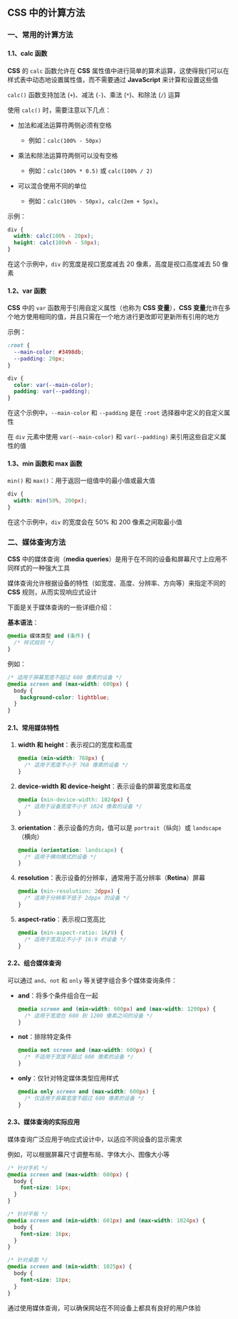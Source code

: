 ## CSS 中的计算方法

### 一、常用的计算方法

#### 1.1、calc 函数

**CSS** 的 `calc` 函数允许在 **CSS** 属性值中进行简单的算术运算，这使得我们可以在样式表中动态地设置属性值，而不需要通过 **JavaScript** 来计算和设置这些值

`calc()` 函数支持加法 (`+`)、减法 (`-`)、乘法 (`*`)、和除法 (`/`) 运算

使用 `calc()` 时，需要注意以下几点：

- 加法和减法运算符两侧必须有空格
  - 例如：`calc(100% - 50px)`

- 乘法和除法运算符两侧可以没有空格
  - 例如：`calc(100% * 0.5)` 或 `calc(100% / 2)`

- 可以混合使用不同的单位
  - 例如：`calc(100% - 50px)`，`calc(2em + 5px)`。


示例：

```css
div {
  width: calc(100% - 20px);
  height: calc(100vh - 50px);
}
```

在这个示例中，`div` 的宽度是视口宽度减去 20 像素，高度是视口高度减去 50 像素

#### 1.2、var 函数

**CSS** 中的 `var` 函数用于引用自定义属性（也称为 **CSS 变量**），**CSS 变量**允许在多个地方使用相同的值，并且只需在一个地方进行更改即可更新所有引用的地方

示例：

```css
:root {
  --main-color: #3498db;
  --padding: 20px;
}

div {
  color: var(--main-color);
  padding: var(--padding);
}
```

在这个示例中，`--main-color` 和 `--padding` 是在 `:root` 选择器中定义的自定义属性

在 `div` 元素中使用 `var(--main-color)` 和 `var(--padding)` 来引用这些自定义属性的值

#### 1.3、min 函数和 max 函数

`min()` 和 `max()`：用于返回一组值中的最小值或最大值

```css
div {
  width: min(50%, 200px);
}
```

在这个示例中，`div` 的宽度会在 50% 和 200 像素之间取最小值

### 二、媒体查询方法

**CSS** 中的媒体查询（**media queries**）是用于在不同的设备和屏幕尺寸上应用不同样式的一种强大工具

媒体查询允许根据设备的特性（如宽度、高度、分辨率、方向等）来指定不同的 **CSS** 规则，从而实现响应式设计

下面是关于媒体查询的一些详细介绍：

**基本语法**：

```css
@media 媒体类型 and (条件) {
  /* 样式规则 */
}
```

例如：

```css
/* 适用于屏幕宽度不超过 600 像素的设备 */
@media screen and (max-width: 600px) {
  body {
    background-color: lightblue;
  }
}
```

#### 2.1、常用媒体特性

1. **width 和 height**：表示视口的宽度和高度
   
   ```css
   @media (min-width: 768px) {
     /* 适用于宽度不小于 768 像素的设备 */
   }
   ```
   
2. **device-width 和 device-height**：表示设备的屏幕宽度和高度
   
   ```css
   @media (min-device-width: 1024px) {
     /* 适用于设备宽度不小于 1024 像素的设备 */
   }
   ```
   
3. **orientation**：表示设备的方向，值可以是 `portrait`（纵向）或 `landscape`（横向）
   
   ```css
   @media (orientation: landscape) {
     /* 适用于横向模式的设备 */
   }
   ```
   
4. **resolution**：表示设备的分辨率，通常用于高分辨率（**Retina**）屏幕
   
   ```css
   @media (min-resolution: 2dppx) {
     /* 适用于分辨率不低于 2dppx 的设备 */
   }
   ```
   
5. **aspect-ratio**：表示视口宽高比
   
   ```css
   @media (min-aspect-ratio: 16/9) {
     /* 适用于宽高比不小于 16:9 的设备 */
   }
   ```

#### 2.2、组合媒体查询

可以通过 `and`、`not` 和 `only` 等关键字组合多个媒体查询条件：

- **and**：将多个条件组合在一起
  
  ```css
  @media screen and (min-width: 600px) and (max-width: 1200px) {
    /* 适用于宽度在 600 到 1200 像素之间的设备 */
  }
  ```
  
- **not**：排除特定条件
  
  ```css
  @media not screen and (max-width: 600px) {
    /* 不适用于宽度不超过 600 像素的设备 */
  }
  ```
  
- **only**：仅针对特定媒体类型应用样式
  
  ```css
  @media only screen and (max-width: 600px) {
    /* 仅适用于屏幕宽度不超过 600 像素的设备 */
  }
  ```

#### 2.3、媒体查询的实际应用

媒体查询广泛应用于响应式设计中，以适应不同设备的显示需求

例如，可以根据屏幕尺寸调整布局、字体大小、图像大小等

```css
/* 针对手机 */
@media screen and (max-width: 600px) {
  body {
    font-size: 14px;
  }
}

/* 针对平板 */
@media screen and (min-width: 601px) and (max-width: 1024px) {
  body {
    font-size: 16px;
  }
}

/* 针对桌面 */
@media screen and (min-width: 1025px) {
  body {
    font-size: 18px;
  }
}
```

通过使用媒体查询，可以确保网站在不同设备上都具有良好的用户体验